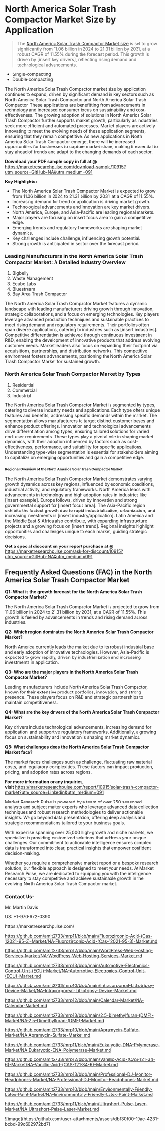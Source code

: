 <h1>North America Solar Trash Compactor Market&nbsp;Size by Application</h1><blockquote><p>The <a href="https://marketresearchpulse.com/download-sample/10915?utm_source=GitHub-NA&amp;utm_medium=091">North America Solar Trash Compactor Market size</a> is set to grow significantly from 11.06 billion in 2024 to 21.31 billion by 2031, at a robust CAGR of 11.55% during the forecast period. This growth is driven by [insert key drivers], reflecting rising demand and technological advancements.</p></blockquote><ul><li>Single-compacting<li> Double-compacting</li></ul><p>The North America Solar Trash Compactor market size by application continues to expand, driven by significant demand in key sectors such as North America Solar Trash Compactor and North America Solar Trash Compactor. These applications are benefitting from advancements in technology and increased consumer focus on sustainability and cost-effectiveness. The growing adoption of solutions in North America Solar Trash Compactor further supports market growth, particularly as industries seek more efficient and automated processes. Market players are actively innovating to meet the evolving needs of these application segments, ensuring that they remain competitive. As new applications in North America Solar Trash Compactor emerge, there will be increased opportunities for businesses to capture market share, making it essential to stay ahead of trends and adapt to the changing demands of each sector.</p><p><strong>Download your PDF sample copy in full at @ </strong><a href="https://marketresearchpulse.com/download-sample/10915?utm_source=GitHub-NA&amp;utm_medium=091">https://marketresearchpulse.com/download-sample/10915?utm_source=GitHub-NA&amp;utm_medium=091</a></p><p><strong>Key Highlights: </strong></p><ul><li>The North America Solar Trash Compactor Market is expected to grow from 11.06 billion in 2024 to 21.31 billion by 2031, at a CAGR of 11.55%.</li><li>Increasing demand for trend or application is driving market growth.</li><li>Technological advancements and innovation are key market drivers.</li><li>North America, Europe, and Asia-Pacific are leading regional markets.</li><li>Major players are focusing on insert focus area to gain a competitive edge.</li><li>Emerging trends and regulatory frameworks are shaping market dynamics.</li><li>Key challenges include challenge, influencing growth potential.</li><li>Strong growth is anticipated in sector over the forecast period.</li></ul><h3>Leading Manufacturers in the North America Solar Trash Compactor Market: A Detailed Industry Overview</h3><ol><li>Bigbelly</li><li>Waste Management</li><li>Ecube Labs</li><li>Bluestream</li><li>Bay Area Trash Compactor</li></ol><div class="flex max-w-full flex-col flex-grow"><div class="min-h-8 text-message flex w-full flex-col items-end gap-2 whitespace-normal break-words [.text-message+&amp;]:mt-5" dir="auto" data-message-author-role="assistant" data-message-id="fd8432e4-4910-450d-b182-61b7bfb0a01f" data-message-model-slug="gpt-4o"><div class="flex w-full flex-col gap-1 empty:hidden first:pt-[3px]"><div class="markdown prose w-full break-words dark:prose-invert light"><p>The North America Solar Trash Compactor Market features a dynamic landscape with leading manufacturers driving growth through innovation, strategic collaborations, and a focus on emerging technologies. Key players leverage advanced production techniques and sustainable practices to meet rising demand and regulatory requirements. Their portfolios often span diverse applications, catering to industries such as [insert industries]. Competitive differentiation is achieved through continuous investment in R&amp;D, enabling the development of innovative products that address evolving customer needs. Market leaders also focus on expanding their footprint via acquisitions, partnerships, and distribution networks. This competitive environment fosters advancements, positioning the North America Solar Trash Compactor Market for sustained growth.</p></div></div></div></div><h3>North America Solar Trash Compactor Market by Types</h3><ol><li>Residential<li> Commercial<li> Industrial</li></ol><div class="flex max-w-full flex-col flex-grow"><div class="min-h-8 text-message flex w-full flex-col items-end gap-2 whitespace-normal break-words [.text-message+&amp;]:mt-5" dir="auto" data-message-author-role="assistant" data-message-id="084470be-0bb7-4664-bddf-5156b4f41249" data-message-model-slug="gpt-4o-mini"><div class="flex w-full flex-col gap-1 empty:hidden first:pt-[3px]"><div class="markdown prose w-full break-words dark:prose-invert light"><p>The North America Solar Trash Compactor Market is segmented by types, catering to diverse industry needs and applications. Each type offers unique features and benefits, addressing specific demands within the market. The segmentation allows manufacturers to target distinct customer bases and enhance product offerings. Innovation and technological advancements drive differentiation among types, ensuring tailored solutions for varied end-user requirements. These types play a pivotal role in shaping market dynamics, with their adoption influenced by factors such as cost-effectiveness, performance, and suitability for specific applications. Understanding type-wise segmentation is essential for stakeholders aiming to capitalize on emerging opportunities and gain a competitive edge.</p></div></div></div></div><h3><span style="font-size: 11px;">Regional Overview of the North America Solar Trash Compactor Market</span></h3><div class="flex max-w-full flex-col flex-grow"><div class="min-h-8 text-message flex w-full flex-col items-end gap-2 whitespace-normal break-words [.text-message+&amp;]:mt-5" dir="auto" data-message-author-role="assistant" data-message-id="e9038762-ce64-4e30-91c9-9bd413514231" data-message-model-slug="gpt-4o-mini"><div class="flex w-full flex-col gap-1 empty:hidden first:pt-[3px]"><div class="markdown prose w-full break-words dark:prose-invert light"><p>The North America Solar Trash Compactor Market demonstrates varying growth dynamics across key regions, influenced by economic conditions, industrial activity, and regulatory frameworks. North America leads with advancements in technology and high adoption rates in industries like [insert example]. Europe follows, driven by innovation and strong governmental support for [insert focus area]. The Asia-Pacific region exhibits the fastest growth due to rapid industrialization, urbanization, and increasing investments in [insert industry/application]. Latin America and the Middle East &amp; Africa also contribute, with expanding infrastructure projects and a growing focus on [insert trend]. Regional insights highlight opportunities and challenges unique to each market, guiding strategic decisions.</p></div></div></div></div><p><strong>Get a special discount on your report purchase at @ </strong><a href="https://marketresearchpulse.com/ask-for-discount/10915?utm_source=GitHub-NA&amp;utm_medium=091">https://marketresearchpulse.com/ask-for-discount/10915?utm_source=GitHub-NA&amp;utm_medium=091</a></p><h2>Frequently Asked Questions (FAQ) in the North America Solar Trash Compactor Market</h2><p><strong>Q1: What is the growth forecast for the North America Solar Trash Compactor Market?</strong></p><p>The North America Solar Trash Compactor Market is projected to grow from 11.06 billion in 2024 to 21.31 billion by 2031, at a CAGR of 11.55%. This growth is fueled by advancements in trends and rising demand across industries.</p><p><strong>Q2: Which region dominates the North America Solar Trash Compactor Market?</strong></p><p>North America currently leads the market due to its robust industrial base and early adoption of innovative technologies. However, Asia-Pacific is expected to grow rapidly, driven by industrialization and increasing investments in application.</p><p><strong>Q3: Who are the major players in the North America Solar Trash Compactor Market?</strong></p><p>Leading manufacturers include North America Solar Trash Compactor, known for their extensive product portfolios, innovation, and strong presence. These players focus on R&amp;D and strategic partnerships to maintain competitiveness.</p><p><strong>Q4: What are the key drivers of the North America Solar Trash Compactor Market?</strong></p><p>Key drivers include technological advancements, increasing demand for application, and supportive regulatory frameworks. Additionally, a growing focus on sustainability and innovation is shaping market dynamics.</p><p><strong>Q5: What challenges does the North America Solar Trash Compactor Market face?</strong></p><p>The market faces challenges such as challenge, fluctuating raw material costs, and regulatory complexities. These factors can impact production, pricing, and adoption rates across regions.</p><p><strong>For more information or any inquiries, visit&nbsp;</strong><a href="https://marketresearchpulse.com/report/10915/solar-trash-compactor-market?utm_source=Linkedin&utm_medium=091">https://marketresearchpulse.com/report/10915/solar-trash-compactor-market?utm_source=Linkedin&utm_medium=091</a></p><p>Market Research Pulse is powered by a team of over 250 seasoned analysts and subject matter experts who leverage advanced data collection techniques and robust research methodologies to deliver actionable insights. We go beyond data presentation, offering deep analysis and strategic recommendations tailored to your business goals.</p><p>With expertise spanning over 25,000 high-growth and niche markets, we specialize in providing customized solutions that address your unique challenges. Our commitment to actionable intelligence ensures complex data is transformed into clear, practical insights that empower confident decision-making.</p><p>Whether you require a comprehensive market report or a bespoke research solution, our flexible approach is designed to meet your needs. At Market Research Pulse, we are dedicated to equipping you with the intelligence necessary to stay competitive and achieve sustainable growth in the evolving North America Solar Trash Compactor market.</p><h3><strong>Contact Us-</strong></h3><p>Mr. Martin Davis</p><p>US: +1-970-672-0390</p><p>https://marketresearchpulse.com/</p><p><a href="https://github.com/amit2733/mrp11/blob/main/Fluorozirconic-Acid-(Cas-12021-95-3)-Market/NA-Fluorozirconic-Acid-(Cas-12021-95-3)-Market.md">https://github.com/amit2733/mrp11/blob/main/Fluorozirconic-Acid-(Cas-12021-95-3)-Market/NA-Fluorozirconic-Acid-(Cas-12021-95-3)-Market.md</a></p><p><a href="https://github.com/amit2733/mrp12/blob/main/WordPress-Web-Hosting-Services-Market/NA-WordPress-Web-Hosting-Services-Market.md">https://github.com/amit2733/mrp12/blob/main/WordPress-Web-Hosting-Services-Market/NA-WordPress-Web-Hosting-Services-Market.md</a></p><p><a href="https://github.com/amit2733/mrp13/blob/main/Automotive-Electronics-Control-Unit-(ECU)-Market/NA-Automotive-Electronics-Control-Unit-(ECU)-Market.md">https://github.com/amit2733/mrp13/blob/main/Automotive-Electronics-Control-Unit-(ECU)-Market/NA-Automotive-Electronics-Control-Unit-(ECU)-Market.md</a></p><p><a href="https://github.com/amit2733/mrp10/blob/main/Intracorporeal-Lithotripsy-Device-Market/NA-Intracorporeal-Lithotripsy-Device-Market.md">https://github.com/amit2733/mrp10/blob/main/Intracorporeal-Lithotripsy-Device-Market/NA-Intracorporeal-Lithotripsy-Device-Market.md</a></p><p><a href="https://github.com/amit2733/mrp12/blob/main/Calendar-Market/NA-Calendar-Market.md">https://github.com/amit2733/mrp12/blob/main/Calendar-Market/NA-Calendar-Market.md</a></p><p><a href="https://github.com/amit2733/mrp13/blob/main/2,5-Dimethylfuran-(DMF)-Market/NA-2,5-Dimethylfuran-(DMF)-Market.md">https://github.com/amit2733/mrp13/blob/main/2,5-Dimethylfuran-(DMF)-Market/NA-2,5-Dimethylfuran-(DMF)-Market.md</a></p><p><a href="https://github.com/amit2733/mrp10/blob/main/Apramycin-Sulfate-Market/NA-Apramycin-Sulfate-Market.md">https://github.com/amit2733/mrp10/blob/main/Apramycin-Sulfate-Market/NA-Apramycin-Sulfate-Market.md</a></p><p><a href="https://github.com/amit2733/mrp11/blob/main/Eukaryotic-DNA-Polymerase-Market/NA-Eukaryotic-DNA-Polymerase-Market.md">https://github.com/amit2733/mrp11/blob/main/Eukaryotic-DNA-Polymerase-Market/NA-Eukaryotic-DNA-Polymerase-Market.md</a></p><p><a href="https://github.com/amit2733/mrp12/blob/main/Vanillic-Acid-(CAS-121-34-6)-Market/NA-Vanillic-Acid-(CAS-121-34-6)-Market.md">https://github.com/amit2733/mrp12/blob/main/Vanillic-Acid-(CAS-121-34-6)-Market/NA-Vanillic-Acid-(CAS-121-34-6)-Market.md</a></p><p><a href="https://github.com/amit2733/mrp13/blob/main/Professional-DJ-Monitor-Headphones-Market/NA-Professional-DJ-Monitor-Headphones-Market.md">https://github.com/amit2733/mrp13/blob/main/Professional-DJ-Monitor-Headphones-Market/NA-Professional-DJ-Monitor-Headphones-Market.md</a></p><p><a href="https://github.com/amit2733/mrp10/blob/main/Environmentally-Friendly-Latex-Paint-Market/NA-Environmentally-Friendly-Latex-Paint-Market.md">https://github.com/amit2733/mrp10/blob/main/Environmentally-Friendly-Latex-Paint-Market/NA-Environmentally-Friendly-Latex-Paint-Market.md</a></p><p><a href="https://github.com/amit2733/mrp11/blob/main/Ultrashort-Pulse-Laser-Market/NA-Ultrashort-Pulse-Laser-Market.md">https://github.com/amit2733/mrp11/blob/main/Ultrashort-Pulse-Laser-Market/NA-Ultrashort-Pulse-Laser-Market.md</a></p>
![image](https://github.com/user-attachments/assets/dbf30f00-10ae-4231-bcbd-99c602972bd7)
